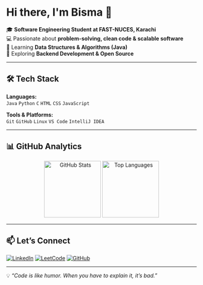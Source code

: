 # Hi there, I'm Bisma 👋  

🎓 **Software Engineering Student at FAST-NUCES, Karachi**  
💻 Passionate about **problem-solving, clean code & scalable software**  
🚀 Learning **Data Structures & Algorithms (Java)**  
🌱 Exploring **Backend Development & Open Source**  

---

## 🛠 Tech Stack  

**Languages:**  
`Java` `Python` `C` `HTML` `CSS` `JavaScript`  

**Tools & Platforms:**  
`Git` `GitHub` `Linux` `VS Code` `IntelliJ IDEA`  

---

## 📊 GitHub Analytics  

<p align="center">
  <img src="https://github-readme-stats.vercel.app/api?username=Bisma-404&show_icons=true&theme=tokyonight" alt="GitHub Stats" height="150"/>
  <img src="https://github-readme-stats.vercel.app/api/top-langs/?username=Bisma-404&layout=compact&theme=tokyonight" alt="Top Languages" height="150"/>
</p>

---

## 📫 Let’s Connect  

[![LinkedIn](https://img.shields.io/badge/LinkedIn-0A66C2?style=for-the-badge&logo=linkedin&logoColor=white)](https://www.linkedin.com/in/bismashahid)
[![LeetCode](https://img.shields.io/badge/LeetCode-FFA116?style=for-the-badge&logo=leetcode&logoColor=white)](https://leetcode.com/u/BismaShahid/)
[![GitHub](https://img.shields.io/badge/GitHub-181717?style=for-the-badge&logo=github&logoColor=white)](https://github.com/Bisma-404)

---

💡 *“Code is like humor. When you have to explain it, it’s bad.”*  
